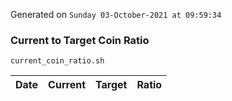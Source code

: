 Generated on `Sunday 03-October-2021 at 09:59:34`

### Current to Target Coin Ratio
`current_coin_ratio.sh`

Date|Current|Target|Ratio
---|---|---|---
